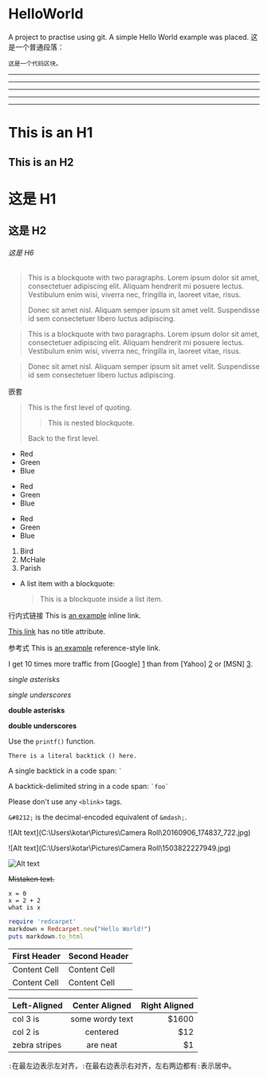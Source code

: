 # HelloWorld
A project to practise using git.
A simple Hello World example was placed.
这是一个普通段落：

    这是一个代码区块。
* * *

***

*****

- - -

---------------------------------------
This is an H1
=============

This is an H2
-------------
# 这是 H1

## 这是 H2

###### 这是 H6
> This is a blockquote with two paragraphs. Lorem ipsum dolor sit amet,
> consectetuer adipiscing elit. Aliquam hendrerit mi posuere lectus.
> Vestibulum enim wisi, viverra nec, fringilla in, laoreet vitae, risus.
>
> Donec sit amet nisl. Aliquam semper ipsum sit amet velit. Suspendisse
> id sem consectetuer libero luctus adipiscing.


> This is a blockquote with two paragraphs. Lorem ipsum dolor sit amet,
  consectetuer adipiscing elit. Aliquam hendrerit mi posuere lectus.
  Vestibulum enim wisi, viverra nec, fringilla in, laoreet vitae, risus.

> Donec sit amet nisl. Aliquam semper ipsum sit amet velit.
  Suspendisse id sem consectetuer libero luctus adipiscing.

嵌套
> This is the first level of quoting.
>
>> This is nested blockquote.
>
> Back to the first level.

*   Red
*   Green
*   Blue


+   Red
+   Green
+   Blue


-   Red
-   Green
-   Blue


1.  Bird
2.  McHale
3.  Parish


*   A list item with a blockquote:
    > This is a blockquote
    > inside a list item.

行内式链接
This is [an example](http://example.com/ "Title") inline link.

[This link](http://example.net/) has no title attribute.

参考式
This is [an example][id] reference-style link.

[id]: http://www.baidu.com/  "Optional Title Here"

I get 10 times more traffic from [Google] [1] than from
[Yahoo] [2] or [MSN] [3].

  [1]: http://google.com/        "Google"
  [2]: http://search.yahoo.com/  "Yahoo Search"
  [3]: http://search.msn.com/    "MSN Search"

*single asterisks*

_single underscores_

**double asterisks**

__double underscores__

Use the `printf()` function.

``There is a literal backtick () here.``

A single backtick in a code span: `` ` ``

A backtick-delimited string in a code span: `` `foo` ``

Please don't use any `<blink>` tags.

`&#8212;` is the decimal-encoded equivalent of `&mdash;`.

![Alt text](C:\Users\kotar\Pictures\Camera Roll\20160906_174837_722.jpg)

![Alt text](C:\Users\kotar\Pictures\Camera Roll\1503822227949.jpg)

![Alt text][imgid]

[imgid]: C:\Users\kotar\Pictures\CameraRoll\ChMkJ1auyiSIdnO2AB7ek9x9APQAAH8rAGxbCMAHt6r886.jpg "Optional title attribute"

~~Mistaken text.~~

```
x = 0
x = 2 + 2
what is x
```

```ruby
require 'redcarpet'
markdown = Redcarpet.new("Hello World!")
puts markdown.to_html
```

First Header  | Second Header
------------- | -------------
Content Cell  | Content Cell
Content Cell  | Content Cell

| Left-Aligned  | Center Aligned  | Right Aligned |
| :------------ |:---------------:| -----:|
| col 3 is      | some wordy text | $1600 |
| col 2 is      | centered        |   $12 |
| zebra stripes | are neat        |    $1 |

`:`在最左边表示左对齐，`:`在最右边表示右对齐，左右两边都有`:`表示居中。
